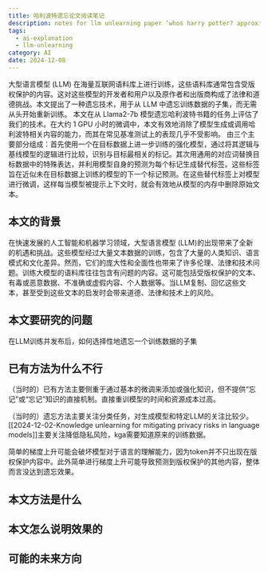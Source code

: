 ```yaml
---
title: 哈利波特遗忘论文阅读笔记
description: notes for llm unlearning paper ‘whos harry potter? approximate unlearning in llms’
tags:
  - ai-explanation
  - llm-unlearning
category: AI
date: 2024-12-08
---
```

大型语言模型 (LLM) 在海量互联网语料库上进行训练，这些语料库通常包含受版权保护的内容。这对这些模型的开发者和用户以及原作者和出版商构成了法律和道德挑战。本文提出了一种遗忘技术，用于从 LLM 中遗忘训练数据的子集，而无需从头开始重新训练。
本文在从 Llama2-7b 模型遗忘哈利波特书籍的任务上评估了我们的技术。在大约 1 GPU 小时的微调中，本文有效地消除了模型生成或调用哈利波特相关内容的能力，而其在常见基准测试上的表现几乎不受影响。
由三个主要部分组成：首先使用一个在目标数据上进一步训练的强化模型，通过将其逻辑与基线模型的逻辑进行比较，识别与目标最相关的标记。其次用通用的对应词替换目标数据中的特殊表达，并利用模型自身的预测为每个标记生成替代标签。这些标签旨在近似未在目标数据上训练的模型的下一个标记预测。在这些替代标签上对模型进行微调，这样每当模型被提示上下文时，就会有效地从模型的内存中删除原始文本。

## 本文的背景
在快速发展的人工智能和机器学习领域，大型语言模型 (LLM)的出现带来了全新的机遇和挑战。这些模型经过大量文本数据的训练，包含了大量的人类知识、语言模式和文化差异。然而，它们的庞大性和全面性也带来了许多伦理、法律和技术问题。训练大模型的语料库往往包含有问题的内容。这可能包括受版权保护的文本、有毒或恶意数据、不准确或虚假内容、个人数据等。当LLM复制、回忆这些文本，甚至受到这些文本的启发时会带来道德、法律和技术上的风险。

## 本文要研究的问题
在LLM训练并发布后，如何选择性地遗忘一个训练数据的子集

## 已有方法为什么不行
（当时的）已有方法主要侧重于通过基本的微调来添加或强化知识，但不提供“忘记”或“忘记”知识的直接机制。直接重训模型的时间和资源成本过高。

（当时的）遗忘方法主要关注分类任务，对生成模型和特定LLM的关注比较少。[[2024-12-02-Knowledge unlearning for mitigating privacy risks in language models]]主要关注降低隐私风险，kga需要知道原来的训练数据。

简单的梯度上升可能会破坏模型对于语言的理解能力，因为token并不只出现在版权保护内容中。此外简单进行梯度上升可能导致预测到版权保护的其他内容，整体而言没达到遗忘效果。

## 本文方法是什么

## 本文怎么说明效果的

## 可能的未来方向